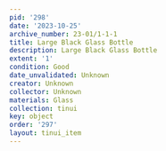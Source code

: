 ```yaml
---
pid: '298'
date: '2023-10-25'
archive_number: 23-01/1-1-1
title: Large Black Glass Bottle
description: Large Black Glass Bottle
extent: '1'
condition: Good
date_unvalidated: Unknown
creator: Unknown
collector: Unknown
materials: Glass
collection: tinui
key: object
order: '297'
layout: tinui_item
---
```

